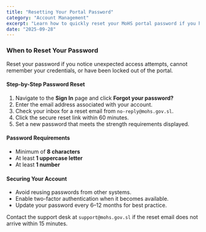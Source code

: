 ```yaml
---
title: "Resetting Your Portal Password"
category: "Account Management"
excerpt: "Learn how to quickly reset your MoHS portal password if you have forgotten it or suspect your account has been compromised."
date: "2025-09-28"
---
```


### When to Reset Your Password

Reset your password if you notice unexpected access attempts, cannot remember your credentials, or have been locked out of the portal.

#### Step-by-Step Password Reset

1. Navigate to the **Sign In** page and click **Forgot your password?**
2. Enter the email address associated with your account.
3. Check your inbox for a reset email from `no-reply@mohs.gov.sl`.
4. Click the secure reset link within 60 minutes.
5. Set a new password that meets the strength requirements displayed.

#### Password Requirements

- Minimum of **8 characters**
- At least **1 uppercase letter**
- At least **1 number**

#### Securing Your Account

- Avoid reusing passwords from other systems.
- Enable two-factor authentication when it becomes available.
- Update your password every 6–12 months for best practice.

Contact the support desk at `support@mohs.gov.sl` if the reset email does not arrive within 15 minutes.
